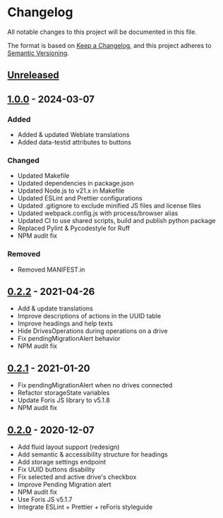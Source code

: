 # Changelog

All notable changes to this project will be documented in this file.

The format is based on [Keep a Changelog](https://keepachangelog.com/en/1.0.0/),
and this project adheres to
[Semantic Versioning](https://semver.org/spec/v2.0.0.html).

## [Unreleased]

## [1.0.0] - 2024-03-07

### Added

-   Added & updated Weblate translations
-   Added data-testid attributes to buttons

### Changed

-   Updated Makefile
-   Updated dependencies in package.json
-   Updated Node.js to v21.x in Makefile
-   Updated ESLint and Prettier configurations
-   Updated .gitignore to exclude minified JS files and license files
-   Updated webpack.config.js with process/browser alias
-   Updated CI to use shared scripts, build and publish python package
-   Replaced Pylint & Pycodestyle for Ruff
-   NPM audit fix

### Removed

-   Removed MANIFEST.in

## [0.2.2] - 2021-04-26

-   Add & update translations
-   Improve descriptions of actions in the UUID table
-   Improve headings and help texts
-   Hide DrivesOperations during operations on a drive
-   Fix pendingMigrationAlert behavior
-   NPM audit fix

## [0.2.1] - 2021-01-20

-   Fix pendingMigrationAlert when no drives connected
-   Refactor storageState variables
-   Update Foris JS library to v5.1.8
-   NPM audit fix


## [0.2.0] - 2020-12-07

-   Add fluid layout support (redesign)
-   Add semantic & accessibility structure for headings
-   Add storage settings endpoint
-   Fix UUID buttons disability
-   Fix selected and active drive's checkbox
-   Improve Pending Migration alert
-   NPM audit fix
-   Use Foris JS v5.1.7
-   Integrate ESLint + Prettier + reForis styleguide

[unreleased]: https://gitlab.nic.cz/turris/reforis/reforis-storage/-/compare/v1.0.0...master
[1.0.0]: https://gitlab.nic.cz/turris/reforis/reforis-storage/-/compare/v0.2.2...v1.0.0
[0.2.2]: https://gitlab.nic.cz/turris/reforis/reforis-storage/-/compare/v0.2.1...v0.2.2
[0.2.1]: https://gitlab.nic.cz/turris/reforis/reforis-storage/-/compare/v0.2.0...v0.2.1
[0.2.0]: https://gitlab.nic.cz/turris/reforis/reforis-storage/-/tags/v0.2.0
